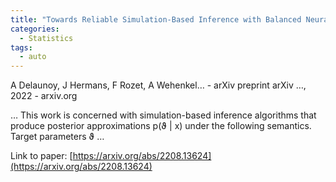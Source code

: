 ```yaml
---
title: "Towards Reliable Simulation-Based Inference with Balanced Neural Ratio Estimation"
categories:
  - Statistics
tags:
  - auto
---
```

A Delaunoy, J Hermans, F Rozet, A Wehenkel… - arXiv preprint arXiv …, 2022 - arxiv.org

… This work is concerned with simulation-based inference algorithms that produce posterior approximations p(ϑ | x) under the following semantics. Target parameters ϑ …

Link to paper: [https://arxiv.org/abs/2208.13624](https://arxiv.org/abs/2208.13624)
